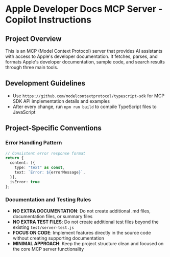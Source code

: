 # Apple Developer Docs MCP Server - Copilot Instructions

## Project Overview
This is an MCP (Model Context Protocol) server that provides AI assistants with access to Apple's developer documentation. It fetches, parses, and formats Apple's developer documentation, sample code, and search results through three main tools.

## Development Guidelines
- Use `https://github.com/modelcontextprotocol/typescript-sdk` for MCP SDK API implementation details and examples
- After every change, run `npm run build` to compile TypeScript files to JavaScript

## Project-Specific Conventions

### Error Handling Pattern
```typescript
// Consistent error response format
return {
  content: [{
    type: "text" as const,
    text: `Error: ${errorMessage}`,
  }],
  isError: true
};
```

### Documentation and Testing Rules
- **NO EXTRA DOCUMENTATION**: Do not create additional .md files, documentation files, or summary files
- **NO EXTRA TEST FILES**: Do not create additional test files beyond the existing `test/server-test.js`
- **FOCUS ON CODE**: Implement features directly in the source code without creating supporting documentation
- **MINIMAL APPROACH**: Keep the project structure clean and focused on the core MCP server functionality
